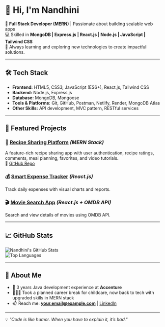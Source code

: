 # 👋 Hi, I'm Nandhini  

🚀 **Full Stack Developer (MERN)** | Passionate about building scalable web apps  
💻 Skilled in **MongoDB | Express.js | React.js | Node.js | JavaScript | Tailwind CSS**  
🌱 Always learning and exploring new technologies to create impactful solutions.  

---

## 🛠 Tech Stack  
- **Frontend:** HTML5, CSS3, JavaScript (ES6+), React.js, Tailwind CSS  
- **Backend:** Node.js, Express.js  
- **Database:** MongoDB, Mongoose  
- **Tools & Platforms:** Git, GitHub, Postman, Netlify, Render, MongoDB Atlas  
- **Other Skills:** API development, MVC pattern, RESTful services  

---

## 📌 Featured Projects  
### 🍲 [Recipe Sharing Platform](https://your-netlify-link.com) *(MERN Stack)*  
A feature-rich recipe sharing app with user authentication, recipe ratings, comments, meal planning, favorites, and video tutorials.  
🔗 [GitHub Repo](https://github.com/yourusername/recipe-sharing-platform)  

### 💰 [Smart Expense Tracker](https://your-netlify-link.com) *(React.js)*  
Track daily expenses with visual charts and reports.  

### 🎬 [Movie Search App](https://your-netlify-link.com) *(React.js + OMDB API)*  
Search and view details of movies using OMDB API.  

---

## 📈 GitHub Stats  
![Nandhini's GitHub Stats](https://github-readme-stats.vercel.app/api?username=yourusername&show_icons=true&theme=radical)  
![Top Languages](https://github-readme-stats.vercel.app/api/top-langs/?username=yourusername&layout=compact&theme=radical)  

---

## 🌟 About Me  
- 🎯 3 years Java development experience at **Accenture**  
- 👩‍👧‍👦 Took a planned career break for childcare, now back to tech with upgraded skills in MERN stack  
- 📫 Reach me: **your.email@example.com** | [LinkedIn](https://www.linkedin.com/in/your-link)  

---

💡 *"Code is like humor. When you have to explain it, it’s bad."* 
